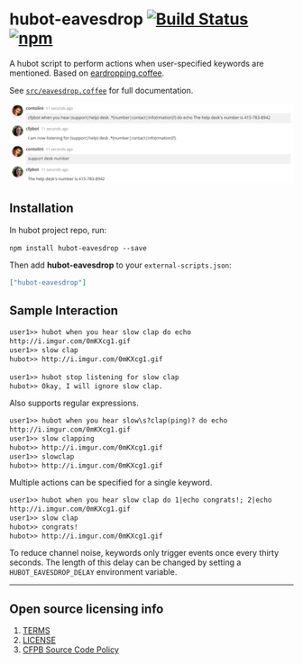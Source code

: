 # hubot-eavesdrop [![Build Status](https://img.shields.io/travis/catops/hubot-eavesdrop.svg?maxAge=2592000&style=flat-square)](https://travis-ci.org/catops/hubot-eavesdrop.svg?branch=master) [![npm](https://img.shields.io/npm/v/hubot-eavesdrop.svg?maxAge=2592000&style=flat-square)](https://www.npmjs.com/package/hubot-eavesdrop)

A hubot script to perform actions when user-specified keywords are mentioned. Based on [eardropping.coffee](https://github.com/github/hubot-scripts/blob/master/src/scripts/eardropping.coffee).

See [`src/eavesdrop.coffee`](src/eavesdrop.coffee) for full documentation.

![hubot-eavesdrop screenshot](screenshot.png)

## Installation

In hubot project repo, run:

`npm install hubot-eavesdrop --save`

Then add **hubot-eavesdrop** to your `external-scripts.json`:

```json
["hubot-eavesdrop"]
```

## Sample Interaction

```
user1>> hubot when you hear slow clap do echo http://i.imgur.com/0mKXcg1.gif
user1>> slow clap
hubot>> http://i.imgur.com/0mKXcg1.gif

user1>> hubot stop listening for slow clap
hubot>> Okay, I will ignore slow clap.
```

Also supports regular expressions.

```
user1>> hubot when you hear slow\s?clap(ping)? do echo http://i.imgur.com/0mKXcg1.gif
user1>> slow clapping
hubot>> http://i.imgur.com/0mKXcg1.gif
user1>> slowclap
hubot>> http://i.imgur.com/0mKXcg1.gif
```

Multiple actions can be specified for a single keyword.

```
user1>> hubot when you hear slow clap do 1|echo congrats!; 2|echo http://i.imgur.com/0mKXcg1.gif
user1>> slow clap
hubot>> congrats!
hubot>> http://i.imgur.com/0mKXcg1.gif
```

To reduce channel noise, keywords only trigger events once every thirty seconds.
The length of this delay can be changed by setting a `HUBOT_EAVESDROP_DELAY` environment variable.

----

## Open source licensing info
1. [TERMS](TERMS.md)
2. [LICENSE](LICENSE)
3. [CFPB Source Code Policy](https://github.com/cfpb/source-code-policy/)
